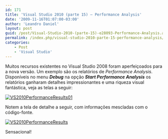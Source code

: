 ```yaml
---
id: 171
title: 'Visual Studio 2010 (parte 15) – Performance Analysis'
date: '2009-11-16T01:07:00-03:00'
author: 'Leandro Daniel'
layout: post
guid: /post/Visual-Studio-2010-(parte-15)-e28093-Performance-Analysis.aspx
permalink: /index.php/visual-studio-2010-parte-15-performance-analysis/
categories:
    - Post
    - 'Visual Studio'
---
```


Muitos recursos existentes no Visual Studio 2008 foram aperfeiçoados para a nova versão. Um exemplo são os relatórios de *Performance Analysis*. Disponíveis no menu ***Debug*** na opção ***Start Performance Analysis*** os relatórios ganharam detalhes impressionantes e uma riqueza visual fantástica, veja as telas a seguir:

[![VS2010PerformanceResults01](http://leandrodaniel.com/pics/WindowsLiveWriter/VisualStudio2010parte15PerformanceAnalys/0C098088/VS2010PerformanceResults01_thumb.gif "VS2010PerformanceResults01")](http://leandrodaniel.com/pics/WindowsLiveWriter/VisualStudio2010parte15PerformanceAnalys/74BE7C16/VS2010PerformanceResults01.gif)

Notem a tela de detalhe a seguir, com informações mescladas com o código-fonte.

[![VS2010PerformanceResults](http://leandrodaniel.com/pics/WindowsLiveWriter/VisualStudio2010parte15PerformanceAnalys/616D9FAA/VS2010PerformanceResults_thumb.gif "VS2010PerformanceResults")](http://leandrodaniel.com/pics/WindowsLiveWriter/VisualStudio2010parte15PerformanceAnalys/58611429/VS2010PerformanceResults.gif)

Sensacional!